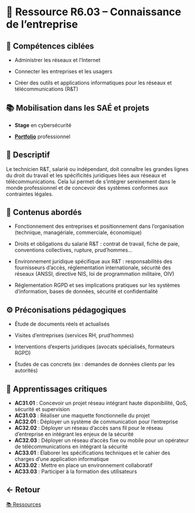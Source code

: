 # 📘 Ressource R6.03 – Connaissance de l’entreprise

## 🎯 Compétences ciblées

- Administrer les réseaux et l’Internet

- Connecter les entreprises et les usagers

- Créer des outils et applications informatiques pour les réseaux et télécommunications (R&T)

## 📚 Mobilisation dans les SAÉ et projets

- **Stage** en cybersécurité

- **[Portfolio](https://github.com/ThomasRubio/Portfolio/blob/main/README.md)** professionnel

## 📝 Descriptif

Le technicien R&T, salarié ou indépendant, doit connaître les grandes lignes du droit du travail et les spécificités juridiques liées aux réseaux et télécommunications.
Cela lui permet de s’intégrer sereinement dans le monde professionnel et de concevoir des systèmes conformes aux contraintes légales.

## 📖 Contenus abordés

- Fonctionnement des entreprises et positionnement dans l’organisation (technique, managériale, commerciale, économique)

- Droits et obligations du salarié R&T : contrat de travail, fiche de paie, conventions collectives, rupture, prud’hommes...

- Environnement juridique spécifique aux R&T : responsabilités des fournisseurs d’accès, réglementation internationale, sécurité des réseaux (ANSSI, directive NIS, loi de programmation militaire, OIV)

- Réglementation RGPD et ses implications pratiques sur les systèmes d’information, bases de données, sécurité et confidentialité

## ⚙️ Préconisations pédagogiques

- Étude de documents réels et actualisés

- Visites d’entreprises (services RH, prud’hommes)

- Interventions d’experts juridiques (avocats spécialisés, formateurs RGPD)

- Études de cas concrets (ex : demandes de données clients par les autorités)

## 🧠 Apprentissages critiques

- **AC31.01** : Concevoir un projet réseau intégrant haute disponibilité, QoS, sécurité et supervision
- **AC31.03** : Réaliser une maquette fonctionnelle du projet
- **AC32.01** : Déployer un système de communication pour l’entreprise
- **AC32.02** : Déployer un réseau d’accès sans fil pour le réseau d’entreprise en intégrant les enjeux de la sécurité
- **AC32.03** : Déployer un réseau d’accès fixe ou mobile pour un opérateur de télécommunications en intégrant la sécurité
- **AC33.01** : Élaborer les spécifications techniques et le cahier des charges d’une application informatique
- **AC33.02** : Mettre en place un environnement collaboratif
- **AC33.03** : Participer à la formation des utilisateurs

## ← Retour

[📚 Ressources](https://github.com/ThomasRubio/Portfolio/blob/main/RESSOURCES/README.md)

